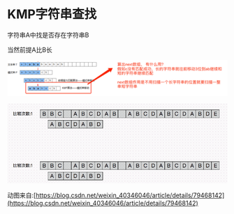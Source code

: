 # KMP字符串查找

字符串A中找是否存在字符串B

当然前提A比B长

![](https://raw.githubusercontent.com/sansenlian/PicPlace/master/img/20190812101649.png)

![](https://raw.githubusercontent.com/sansenlian/PicPlace/master/img/20190812102019.gif)

动图来自:[https://blog.csdn.net/weixin_40346046/article/details/79468142](https://blog.csdn.net/weixin_40346046/article/details/79468142)

